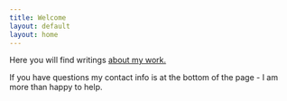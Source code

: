 ```yaml
---
title: Welcome
layout: default
layout: home
---
```


Here you will find writings [about my work.](https://github.com/glouw)

If you have questions my contact info is at the bottom of the page - I am more than happy to help.

